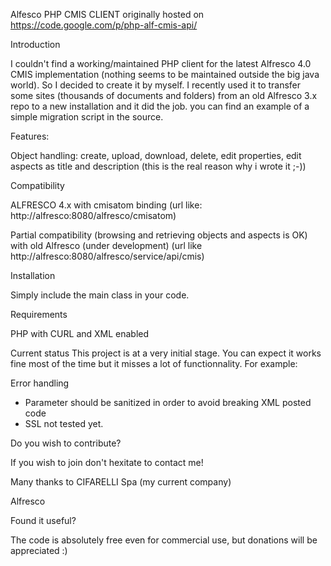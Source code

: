 Alfesco PHP CMIS CLIENT originally hosted on https://code.google.com/p/php-alf-cmis-api/

Introduction

I couldn't find a working/maintained PHP client for the latest Alfresco 4.0 CMIS implementation (nothing seems to be maintained outside the big java world).
So I decided to create it by myself.
I recently used it to transfer some sites (thousands of documents and folders) from an old Alfresco 3.x repo to a new installation and it did the job.
you can find an example of a simple migration script in the source.

Features:

Object handling: create, upload, download, delete, edit properties, edit aspects as title and description (this is the real reason why i wrote it ;-))

Compatibility

ALFRESCO 4.x with cmisatom binding
(url like: http://alfresco:8080/alfresco/cmisatom) 

Partial compatibility (browsing and retrieving objects and aspects is OK) with old Alfresco (under development) 
(url like http://alfresco:8080/alfresco/service/api/cmis)

Installation

Simply include the main class in your code.

Requirements

PHP with CURL and XML enabled

Current status
This project is at a very initial stage. You can expect it works fine most of the time but it misses a lot of functionnality.
For example:

Error handling

* Parameter should be sanitized in order to avoid breaking XML posted code
* SSL not tested yet.

Do you wish to contribute?

If you wish to join don't hexitate to contact me!

Many thanks to
CIFARELLI Spa (my current company)

Alfresco

Found it useful?

The code is absolutely free even for commercial use, but donations will be appreciated :) 
